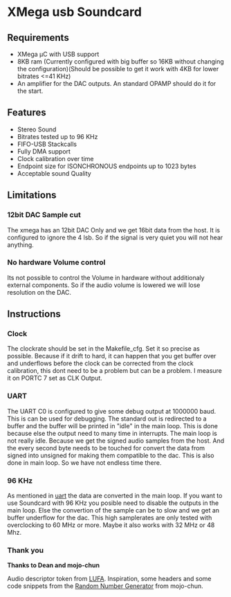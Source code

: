 # XMega usb Soundcard

## Requirements
* XMega µC with USB support
* 8KB ram (Currently configured with big buffer so 16KB without changing the configuration)(Should be possible to get it work with 4KB for lower bitrates <=41 KHz)
* An amplifier for the DAC outputs. An standard OPAMP should do it for the start.

## Features
* Stereo Sound
* Bitrates tested up to 96 KHz
* FIFO-USB Stackcalls
* Fully DMA support
* Clock calibration over time
* Endpoint size for ISONCHRONOUS endpoints up to 1023 bytes
* Acceptable sound Quality

## Limitations

### 12bit DAC Sample cut
The xmega has an 12bit DAC Only and we get 16bit data from the host. It is configured to ignore the 4 lsb. So if the signal is very quiet you will not hear anything.

### No hardware Volume control
Its not possible to control the Volume in hardware without additionaly external components. So if the audio volume is lowered we will lose resolution on the DAC.

## Instructions
### Clock
The clockrate should be set in the Makefile_cfg. Set it so precise as possible. Because if it drift to hard, it can happen that you get buffer over and underflows before the clock can be corrected from the clock calibration, this dont need to be a problem but can be a problem. I measure it on PORTC 7 set as CLK Output.

### UART
The UART C0 is configured to give some debug output at 1000000 baud. This is can be used for debugging. The standard out is redirected to a buffer and the buffer will be printed in "idle" in the main loop. This is done because else the output need to many time in interrupts. The main loop is not really idle. Because we get the signed audio samples from the host. And the every second byte needs to be touched for convert the data from signed into unsigned for making them compatible to the dac. This is also done in main loop. So we have not endless time there.

### 96 KHz
As mentioned in [uart](#uart) the data are converted in the main loop. If you want to use Soundcard with 96 KHz you posible need to disable the outputs in the main loop. Else the convertion of the sample can be to slow and we get an buffer underflow for the dac. This high samplerates are only tested with overclocking to 60 MHz or more. Maybe it also works with 32 MHz or 48 Mhz.

### Thank you
**Thanks to Dean and mojo-chun**

Audio descriptor token from [LUFA][LUFALink]. Inspiration, some headers and some code snippets from the [Random Number Generator][RNGLink] from mojo-chun.

[LUFALink]:http://www.fourwalledcubicle.com/LUFA.php
[RNGLink]:https://github.com/kuro68k/xrng
